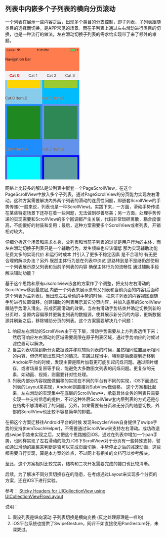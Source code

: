 ## 列表中内嵌多个子列表的横向分页滚动

一个列表在展示一些内容之后，出现多个类目的分支控制，即子列表，子列表跟随类目的选择而切换，是APP常见的场景。而在子列表上通过左右滑动进行类目的切换，也是一种流行的做法，左右滑动切换子列表的需求给实现带了来了额外的难题。

![DemoGIF](https://github.com/BlueMatthew/PagingSubList/raw/master/docs/res/paging.gif)

网络上比较多的解法是父列表中嵌套一个PageScrollView，在这个PageScrollView中放入多个子列表，通过PageScrollView的分页能力实现左右滑动。这种方案需要解决内外两个列表的滑动的连贯性问题，即嵌套ScrollView的手势传递(一般来说，列表也是一种ScrollView)。实践下来，一方面，滑动手势传递在某些特定场景下还存在着一些问题，无法做到尽善尽美；另一方面，处理手势传递的实现需要和ScrollView的多个回调都产生关联，代码非常琐碎离散，耦合度很高，不能很好的封装和复用；最后，这种方案需要多个ScrollView或者列表，开销相对较大。

仔细分析这个场景和需求本身，父列表和当前子列表的浏览是用户行为的主体，而左右滑动切换子列表只是一个辅助行为，发生频率也应该偏低 那为实现辅助功能花费太多的实现代价 和运行时成本 并引入了更多不稳定因素 是不合理的 有无更合理的解决办法？另外 既然主体行为是在列表中浏览 思路转到是不是继仍然使用一个列表展示原父列表和当前子列表的内容 确保主体行为的流畅性 通过辅助手段解决辅助功能？

基于这个思路和原有uiscrollview嵌套的方案作了个调整，把支持左右滑动的ScrollView移到最底层,内嵌一个列表来展示原有父列表和当前页面的内容(后面称这个列表为主列表)。当出现左右滑动的手势的时候，把原子列表的内容视图跟随手势进行位置偏移，创建辅助的列表展示其它分页内容，并加入底层的ScrollView跟随手势滑入滑出，形成页面滑动的效果。当左右滑动手势结束并确定切换到新的分页时，复原内容偏移并更新主列表的数据源，使其展示新分页的内容，更新数据源并刷新之后，移除辅助分页的列表。这个方案需要解决几个问题：
1. 响应左右滑动的ScrollView由于在下层，滑动手势需要从上方列表透传下来；然后可响应左右滑动的区域需要局限在原子列表区域，通过手势响应的时候过滤位置可以解决。
2. 当主列表切换到新分页数据源并移除辅助列表的时候，虽然相同位置展示相同的内容，但仍可能出现闪烁的情况。实践过程当中，特别是后面提到迁移到Android平台的时候，发现主要是图片加载更可能引起闪烁问题。通过图片缓存，或者场景复原等手段，能避免大多数图文列表的闪烁问题。更复杂的元素，如动画、视频，则需要针对性处理。
3. 列表内部分内容视图做偏移的实现在不同的平台有不同的实现，iOS下面通过列表的Layout来实现，Android则直接对SubView做偏移。
这个方案相比起来，左右滑动的实现集中在底层的ScrollView中，承载具体业务的列表只需要实现一些支持信息的提供，不过这种外层ScrollView套内层列表的方式还是存在结构不够清晰明了的问题。另外，如果需要有分页和无分页的随意切换，外部的ScrollView也比较不容易简单的卸载。

在把这个方案迁移往Android平台的时候 发现RecyclerView自身提供了swipe手势的支持(ItemTouchHelper)，不需要通过ScrollView来支持左右滑动。成功改造成swipe手势来实现之后，又把这个思路搬回iOS，通过在列表中增加一个pan手势，也同样实现了左右滑动的能力.iOS下ScrollView对于分页有一些特殊支持，譬如通过滑动的距离来判断是否可以完成页面切换，手势停止之后的减速动画，这些都需要自行实现，算是本方案的难点，不过网上有相关的文档可以参考解决。

至此，这个方案相对比较完美，结构和二次开发需要完成的接口也比较清晰。

后续，为了解决不同分页切换存在的隐患，在考虑通过Layout来实现多个分页的方案，还在iOS下进行实验。

参考：
[Sticky Headers for UICollectionView using UICollectionViewFlowLayout](https://blog.radi.ws/post/32905838158/sticky-headers-for-uicollectionview-using)

说明：
1. 假设列表是纵向滚动 子列表切换是横向变换 (反之处理原理是一样的)
2. iOS平台系统也提供了SwipeGesture，网评不如直接使用PanGesture好，未深究过。
